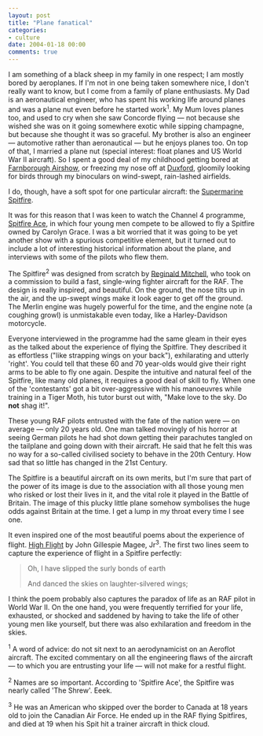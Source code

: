 ```yaml
---
layout: post
title: "Plane fanatical"
categories:
- culture
date: 2004-01-18 00:00
comments: true
---
```


<p>I am something of a black sheep in my family in one respect; I am mostly bored by aeroplanes. If I'm not in one being taken somewhere nice, I don't really want to know, but I come from a family of plane enthusiasts. My Dad is an aeronautical engineer, who has spent his working life around planes and was a plane nut even before he started work<sup>1</sup>. My Mum loves planes too, and used to cry when she saw Concorde flying &mdash; not because she wished she was on it going somewhere exotic while sipping champagne, but because she thought it was so graceful. My brother is also an engineer &mdash; automotive rather than aeronautical &mdash; but he enjoys planes too. On top of that, I married a plane nut (special interest: float planes and US World War II aircraft). So I spent a good deal of my childhood getting bored at <a href="http://www.farnborough.com/" title="Farnborough International Airshow">Farnborough Airshow</a>, or freezing my nose off at <a href="http://www.iwm.org.uk/duxford/" title="Imperial War Museum, Duxford">Duxford</a>, gloomily looking for birds through my binoculars on wind-swept, rain-lashed airfields.</p>

<p>I do, though, have a soft spot for one particular aircraft: the <a href="http://www.supermarineaircraft.com/index.htm" title="Hey! You can buy a kit to make one!">Supermarine Spitfire</a>.</p>

<p>It was for this reason that I was keen to watch the Channel 4 programme, <a href="http://www.channel4.com/history/microsites/S/spitfire_ace/index.html" title="Channel4.com">Spitfire Ace</a>, in which four young men compete to be allowed to fly a Spitfire owned by Carolyn Grace. I was a bit worried that it was going to be yet another show with a spurious competitive element, but it turned out to include a lot of interesting historical information about the plane, and interviews with some of the pilots who flew them.</p>

<p>The Spitfire<sup>2</sup> was designed from scratch by <a href="http://www.aviation-history.com/supermarine/spitfire.html" title="Aviation History">Reginald Mitchell</a>, who took on a commission to build a fast, single-wing fighter aircraft for the RAF. The design is really inspired, and beautiful. On the ground, the nose tilts up in the air, and the up-swept wings make it look eager to get off the ground. The Merlin engine was hugely powerful for the time, and the engine note (a coughing growl) is unmistakable even today, like a Harley-Davidson motorcycle.</p>

<p>Everyone interviewed in the programme had the same gleam in their eyes as the talked about the experience of flying the Spitfire. They described it as effortless ("like strapping wings on your back"), exhilarating and utterly 'right'. You could tell that these 60 and 70 year-olds would give their right arms to be able to fly one again. Despite the intuitive and natural feel of the Spitfire, like many old planes, it requires a good deal of skill to fly. When one of the 'contestants' got a bit over-aggressive with his manoeuvres while training in a Tiger Moth, his tutor burst out with, "Make love to the sky. Do <strong>not</strong> shag it!".</p>

<p>These young RAF pilots entrusted with the fate of the nation were &mdash; on average &mdash; only 20 years old. One man talked movingly of his horror at seeing German pilots he had shot down getting their parachutes tangled on the tailplane and going down with their aircraft. He said that he felt this was no way for a so-called civilised society to behave in the 20th Century. How sad that so little has changed in the 21st Century.</p>

<p>The Spitfire is a beautiful aircraft on its own merits, but I'm sure that part of the power of its image is due to the association with all those young men who risked or lost their lives in it, and the vital role it played in the Battle of Britain. The image of this plucky little plane somehow symbolises the huge odds against Britain at the time. I get a lump in my throat every time I see one.</p>

<p>It even inspired one of the most beautiful poems about the experience of flight. <a href="http://www.geocities.com/everwild7/highflight.html" title="The poem and some background about the poet">High Flight</a> by John Gillespie Magee, Jr<sup>3</sup>. The first two lines seem to capture the experience of flight in a Spitfire perfectly:</p>

<blockquote>
<p>Oh, I have slipped the surly bonds of earth</p>
<p>And danced the skies on laughter-silvered wings;</p>
</blockquote>

<p>I think the poem probably also captures the paradox of life as an RAF pilot in World War II. On the one hand, you were frequently terrified for your life, exhausted, or shocked and saddened by having to take the life of other young men like yourself, but there was also exhilaration and freedom in the skies.</p>

<p><sup>1</sup> A word of advice: do not sit next to an aerodynamicist on an Aeroflot aircraft. The excited commentary on all the engineering flaws of the aircraft &mdash; to which you are entrusting your life &mdash; will not make for a restful flight.</p>
<p><sup>2</sup> Names are so important. According to 'Spitfire Ace', the Spitfire was nearly called 'The Shrew'. Eeek.</p>
<p><sup>3</sup> He was an American who skipped over the border to Canada at 18 years old to join the Canadian Air Force. He ended up in the RAF flying Spitfires, and died at 19 when his Spit hit a trainer aircraft in thick cloud.</p>
